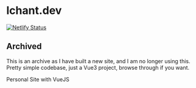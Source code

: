 # lchant.dev

[![Netlify Status](https://api.netlify.com/api/v1/badges/ec8e8e4a-5ef1-4c8b-9a7c-fdec3189001a/deploy-status)](https://app.netlify.com/sites/brave-lichterman-e03a87/deploys)

## Archived
This is an archive as I have built a new site, and I am no longer using this. Pretty simple codebase, just a Vue3 project, browse through if you want.

Personal Site with VueJS
